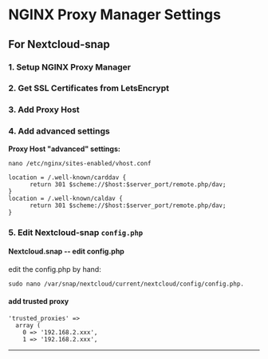# NGINX Proxy Manager Settings

## For Nextcloud-snap

### 1. Setup NGINX Proxy Manager
### 2. Get SSL Certificates from LetsEncrypt
### 3. Add Proxy Host
### 4. Add advanced settings

**Proxy Host "advanced" settings:**

```
nano /etc/nginx/sites-enabled/vhost.conf

location = /.well-known/carddav {
      return 301 $scheme://$host:$server_port/remote.php/dav;
}
location = /.well-known/caldav {
      return 301 $scheme://$host:$server_port/remote.php/dav;
}
```
### 5. Edit Nextcloud-snap `config.php`

#### Nextcloud.snap -- edit config.php

edit the config.php by hand:

```
sudo nano /var/snap/nextcloud/current/nextcloud/config/config.php. 
```

#### add trusted proxy

```
'trusted_proxies' => 
  array (
    0 => '192.168.2.xxx',
    1 => '192.168.2.xxx',
```
----
